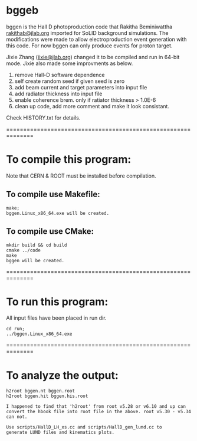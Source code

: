 # bggeb

bggen is the Hall D photoproduction code that Rakitha Beminiwattha <rakithab@jlab.org> imported for 
SoLID background simulations. The modifications were made to allow electroproduction event generation 
with this code. For now bggen can only produce events for proton target.

Jixie Zhang (jixie@jlab.org) changed it to be compiled and run in 64-bit mode. Jixie also made
some improvments as below.

1) remove Hall-D software dependence
2) self create random seed if given seed is zero
3) add beam current and target parameters into input file
4) add radiator thickness into input file
5) enable coherence brem. only if ratiator thickness > 1.0E-6
6) clean up code, add more comment and make it look consistant.

Check HISTORY.txt for details.

==============================================================
# To compile this program:

Note that CERN & ROOT must be installed before compilation.

## To compile use Makefile:

    make;
    bggen.Linux_x86_64.exe will be created.

## To compile use CMake:

    mkdir build && cd build
    cmake ../code
    make
    bggen will be created.
    
==============================================================

# To run this program:

All input files have been placed in run dir.

    cd run;
    ../bggen.Linux_x86_64.exe 

==============================================================

# To analyze the output:

    h2root bggen.nt bggen.root
    h2root bggen.hit bggen.his.root

    I happened to find that 'h2root' from root v5.28 or v6.10 and up can
    convert the hbook file into root file in the above. root v5.30 - v5.34
    can not.
     
    Use scripts/HallD_LH_xs.cc and scripts/HallD_gen_lund.cc to
    generate LUND files and kinematics plots.

    
